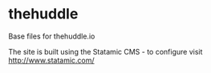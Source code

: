 thehuddle
=========

Base files for thehuddle.io

The site is built using the Statamic CMS - to configure visit http://www.statamic.com/
